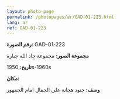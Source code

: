 ```yaml
---
layout: photo-page
permalink: /photopages/ar/GAD-01-223.html
lang: ar
ref: GAD-01-223
---
```


**رقم الصورة:** GAD-01-223

**مجموعة الصور:** مجموعة جاد الله جبارة

**تاريخ:**  1950s-1960s

**مكان:**

**وصف:** جنود هجانة على الجمال امام الجمهور
